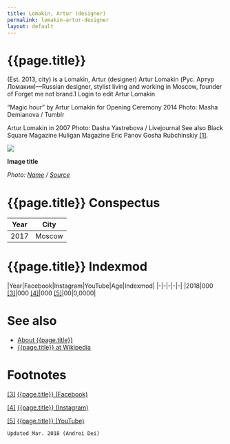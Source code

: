 ```yaml
---
title: Lomakin, Artur (designer)
permalink: lomakin-artur-designer
layout: default
---
```


# {{page.title}}

(Est. 2013, city) is a Lomakin, Artur (designer)
Artur Lomakin (Рус. Артур Ломакин)—Russian designer, stylist living and working in Moscow, founder of Forget me not brand.1 Login to edit Artur Lomakin



“Magic hour” by Artur Lomakin for Opening Ceremony 2014
Photo: Masha Demianova / Tumblr

Artur Lomakin in 2007
Photo: Dasha Yastrebova / Livejournal
See also
Black Square Magazine
Huligan Magazine
Eric Panov
Gosha Rubchinskiy <span id="a1">[\[1\]](#f1)</span>.

![](/encyclopedia/images/image-name.jpg)

**Image title**

*Photo: [Name](index) / [Source](index)*

# {{page.title}} Conspectus

|Year|City|
|-|-|
|2017|Moscow|

# {{page.title}} Indexmod

|Year|Facebook|Instagram|YouTube|Age|Indexmod|
|-|-|-|-|-|
|2018|000 <span id="a3">[\[3\]](#f3)</span>|000 <span id="a4">[\[4\]](#f4)</span>|000 <span id="a5">[\[5\]](#f5)</span>|00|0,0000|


# See also

+ [About {{page.title}}](index)
+ [{{page.title}} at Wikipedia](index)

# Footnotes

[[3]](#a3) <span id="f3"></span> [{{page.title}} (Facebook)](index)

[[4]](#a4) <span id="f4"></span> [{{page.title}} (Instagram)](index)

[[5]](#a5) <span id="f5"></span> [{{page.title}} (YouTube)](index)

`Updated Mar. 2018 (Andrei Dei)`
